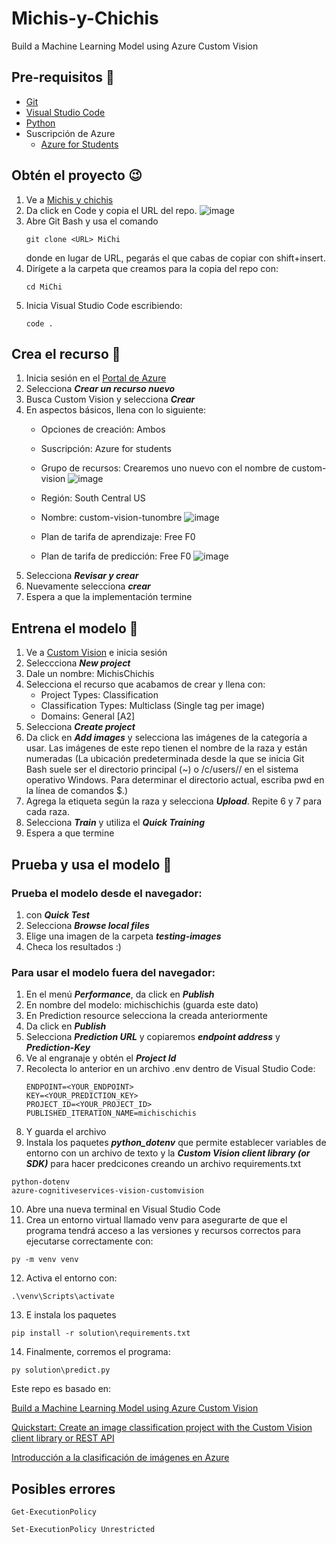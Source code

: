 # Michis-y-Chichis
Build a Machine Learning Model using Azure Custom Vision
## Pre-requisitos :triangular_flag_on_post:

- [Git](https://git-scm.com/downloads)
- [Visual Studio Code](https://code.visualstudio.com/download)
- [Python](https://www.python.org/downloads/) 
- Suscripción de Azure 
   - [Azure for Students](https://azure.microsoft.com/es-mx/free/students/)

## Obtén el proyecto :wink:
1. Ve a [Michis y chichis](https://github.com/ferenike/Michis-y-Chichis)
2. Da click en Code y copia el URL del repo.
![image](https://user-images.githubusercontent.com/45903954/168409069-2ed5d3a6-9f48-4641-bd97-ad11be40b43e.png)
3. Abre Git Bash y usa el comando
    ```
    git clone <URL> MiChi
    ```
    donde en lugar de URL, pegarás el que cabas de copiar con shift+insert.
4. Dirígete a la carpeta que creamos para la copia del repo con:
    ```
    cd MiChi
    ```
5. Inicia Visual Studio Code escribiendo:
    ```
    code .
    ```
## Crea el recurso :raised_hands:
1. Inicia sesión en el [Portal de Azure](https://portal.azure.com/)
2. Selecciona ***Crear un recurso nuevo***
3. Busca Custom Vision y selecciona ***Crear***
4. En aspectos básicos, llena con lo siguiente:
   - Opciones de creación: Ambos
   - Suscripción: Azure for students
   - Grupo de recursos: Crearemos uno nuevo con el nombre de custom-vision
![image](https://user-images.githubusercontent.com/45903954/168410096-4cc4e7fa-21f0-4b11-b0ff-4a56275e6ee8.png)
 
   - Región: South Central US 
   - Nombre: custom-vision-tunombre
![image](https://user-images.githubusercontent.com/45903954/168410107-e4e16a89-237d-4f79-85f8-9b0f6eed4b8a.png)
   - Plan de tarifa de aprendizaje: Free F0
   - Plan de tarifa de predicción: Free F0
![image](https://user-images.githubusercontent.com/45903954/168410115-95897b0f-de7e-4643-be0e-9789050bfea9.png)
5. Selecciona ***Revisar y crear***
6. Nuevamente selecciona ***crear***
7. Espera a que la implementación termine 
## Entrena el modelo :running:
1. Ve a [Custom Vision](https://www.customvision.ai/?WT.mc_id=academic-49102-chrhar) e inicia sesión
2. Seleccciona ***New project***
3. Dale un nombre: MichisChichis
4. Selecciona el recurso que acabamos de crear y llena con:
   - Project Types: Classification
   - Classification Types: Multiclass (Single tag per image)
   - Domains: General [A2]
5. Selecciona ***Create project***
6. Da click en ***Add images*** y selecciona las imágenes de la categoría a usar. Las imágenes de este repo tienen el nombre de la raza y están numeradas (La ubicación predeterminada desde la que se inicia Git Bash suele ser el directorio principal (~) o /c/users/<Windows-user-account>/ en el sistema operativo Windows.
Para determinar el directorio actual, escriba pwd en la línea de comandos $.)
7. Agrega la etiqueta según la raza y selecciona ***Upload***. Repite 6 y 7 para cada raza.
8. Selecciona ***Train*** y utiliza el ***Quick Training***
9. Espera a que termine 

## Prueba y usa el modelo :tada:
### Prueba el modelo desde el navegador:
1. con ***Quick Test***
2. Selecciona ***Browse local files***
3. Elige una imagen de la carpeta ***testing-images***
4. Checa los resultados :)
### Para usar el modelo fuera del navegador:
1. En el menú ***Performance***, da click en ***Publish***
2. En nombre del modelo: michischichis (guarda este dato)
3. En Prediction resource selecciona la creada anteriormente
4. Da click en ***Publish***
5. Selecciona ***Prediction URL*** y copiaremos ***endpoint address*** y ***Prediction-Key***
6. Ve al engranaje y obtén el ***Project Id***
7. Recolecta lo anterior en un archivo .env dentro de Visual Studio Code:
    ```
   ENDPOINT=<YOUR_ENDPOINT>
   KEY=<YOUR_PREDICTION_KEY>
   PROJECT_ID=<YOUR_PROJECT_ID>
   PUBLISHED_ITERATION_NAME=michischichis
    ```
8. Y guarda el archivo
9. Instala los paquetes ***python_dotenv*** que permite establecer variables de entorno con un archivo de texto y la ***Custom Vision client library (or SDK)*** para hacer predcicones creando un archivo requirements.txt 
```
python-dotenv
azure-cognitiveservices-vision-customvision
```
10. Abre una nueva terminal en Visual Studio Code
11. Crea un entorno virtual llamado venv para asegurarte de que el programa tendrá acceso a las versiones y recursos correctos para ejecutarse correctamente con:
```
py -m venv venv
```
12. Activa el entorno con:
```
.\venv\Scripts\activate
```
13. E instala los paquetes    
```
pip install -r solution\requirements.txt
```
14. Finalmente, corremos el programa:
```
py solution\predict.py
```

Este repo es basado en:
   
[Build a Machine Learning Model using Azure Custom Vision](https://github.com/microsoft/workshop-library/tree/main/full/ml-model-custom-vision)
   
[Quickstart: Create an image classification project with the Custom Vision client library or REST API](https://docs.microsoft.com/en-us/azure/cognitive-services/custom-vision-service/quickstarts/image-classification?tabs=visual-studio&pivots=programming-language-python)
   
[Introducción a la clasificación de imágenes en Azure](https://docs.microsoft.com/es-mx/learn/modules/classify-images-custom-vision/2-azure-image-classification)

## Posibles errores

```
Get-ExecutionPolicy
```
```
Set-ExecutionPolicy Unrestricted
```

